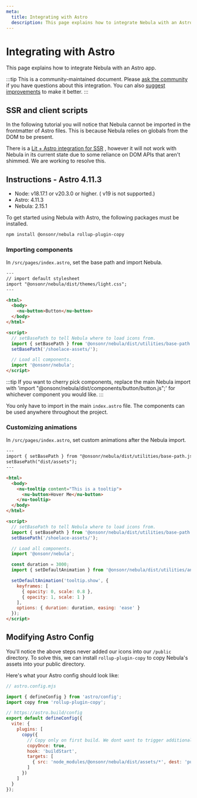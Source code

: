 ```yaml
---
meta:
  title: Integrating with Astro
  description: This page explains how to integrate Nebula with an Astro app.
---
```


# Integrating with Astro

This page explains how to integrate Nebula with an Astro app.

:::tip
This is a community-maintained document. Please [ask the community](/resources/community) if you have questions about this integration. You can also [suggest improvements](https://github.com/onsonr/nebula/blob/next/docs/tutorials/integrating-with-astro.md) to make it better.
:::

## SSR and client scripts

In the following tutorial you will notice that Nebula cannot be imported in the frontmatter of Astro files. This is because Nebula relies on globals from the DOM to be present.

There is a [Lit + Astro integration for SSR](https://docs.astro.build/en/guides/integrations-guide/lit/) , however it will not work with Nebula in its current state due to some reliance on DOM APIs that aren't shimmed. We are working to resolve this.

## Instructions - Astro 4.11.3

- Node: v18.17.1 or v20.3.0 or higher. ( v19 is not supported.)
- Astro: 4.11.3
- Nebula: 2.15.1

To get started using Nebula with Astro, the following packages must be installed.

```bash
npm install @onsonr/nebula rollup-plugin-copy
```

### Importing components

In `/src/pages/index.astro`, set the base path and import Nebula.

```html
---
// import default stylesheet
import "@onsonr/nebula/dist/themes/light.css";
---

<html>
  <body>
    <nu-button>Button</nu-button>
  </body>
</html>

<script>
  // setBasePath to tell Nebula where to load icons from.
  import { setBasePath } from '@onsonr/nebula/dist/utilities/base-path.js';
  setBasePath('/shoelace-assets/');

  // Load all components.
  import '@onsonr/nebula';
</script>
```

:::tip
If you want to cherry pick components, replace the main Nebula import with 'import "@onsonr/nebula/dist/components/button/button.js";' for whichever component you would like.
:::

You only have to import in the main `index.astro` file. The components can be used anywhere throughout the project.

### Customizing animations

In `/src/pages/index.astro`, set custom animations after the Nebula import.

```html
---
import { setBasePath } from "@onsonr/nebula/dist/utilities/base-path.js";
setBasePath("dist/assets");
---

<html>
  <body>
    <nu-tooltip content="This is a tooltip">
      <nu-button>Hover Me</nu-button>
    </nu-tooltip>
  </body>
</html>

<script>
  // setBasePath to tell Nebula where to load icons from.
  import { setBasePath } from '@onsonr/nebula/dist/utilities/base-path.js';
  setBasePath('/shoelace-assets/');

  // Load all components.
  import '@onsonr/nebula';

  const duration = 3000;
  import { setDefaultAnimation } from '@onsonr/nebula/dist/utilities/animation-registry.js';

  setDefaultAnimation('tooltip.show', {
    keyframes: [
      { opacity: 0, scale: 0.8 },
      { opacity: 1, scale: 1 }
    ],
    options: { duration: duration, easing: 'ease' }
  });
</script>
```

## Modifying Astro Config

You'll notice the above steps never added our icons into our `/public` directory. To solve this, we can install `rollup-plugin-copy` to copy Nebula's assets into your public directory.

Here's what your Astro config should look like:

```js
// astro.config.mjs

import { defineConfig } from 'astro/config';
import copy from 'rollup-plugin-copy';

// https://astro.build/config
export default defineConfig({
  vite: {
    plugins: [
      copy({
        // Copy only on first build. We dont want to trigger additional server reloads.
        copyOnce: true,
        hook: 'buildStart',
        targets: [
          { src: 'node_modules/@onsonr/nebula/dist/assets/*', dest: 'public/shoelace-assets/assets/' }
        ]
      })
    ]
  }
});
```
